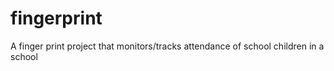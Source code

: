 # fingerprint
A finger print project that monitors/tracks attendance of school children in a school
